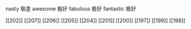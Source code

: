 




nasty 极差
awesome 极好
fabulous 极好
fantastic 极好

[[202]]
[[207]]
[[206]]
[[205]]
[[204]]
[[201]]
[[200]]
[[197]]
[[199]]
[[198]]